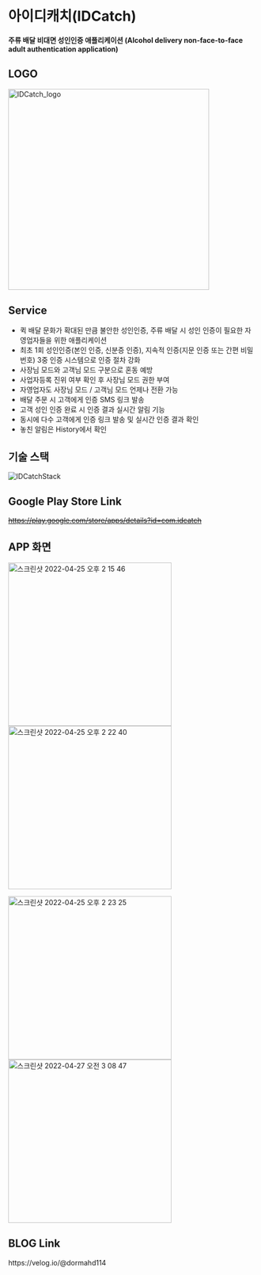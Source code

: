 # 아이디캐치(IDCatch)
<h4>주류 배달 비대면 성인인증 애플리케이션 (Alcohol delivery non-face-to-face adult authentication application)</h4>

<h2>LOGO</h2>
<img width="406" alt="IDCatch_logo" src="https://user-images.githubusercontent.com/85854164/165124375-7e1af748-97d2-47de-ac94-e973804789a2.png">

<h2>Service</h2>
 
* 퀵 배달 문화가 확대된 만큼 불안한 성인인증, 주류 배달 시 성인 인증이 필요한 자영업자들을 위한 애플리케이션
* 최초 1회 성인인증(본인 인증, 신분증 인증), 지속적 인증(지문 인증 또는 간편 비밀번호) 3중 인증 시스템으로 인증 절차 강화
* 사장님 모드와 고객님 모드 구분으로 혼동 예방
* 사업자등록 진위 여부 확인 후 사장님 모드 권한 부여
* 자영업자도 사장님 모드 / 고객님 모드 언제나 전환 가능
* 배달 주문 시 고객에게 인증 SMS 링크 발송
* 고객 성인 인증 완료 시 인증 결과 실시간 알림 기능
* 동시에 다수 고객에게 인증 링크 발송 및 실시간 인증 결과 확인
* 놓친 알림은 History에서 확인 

<h2>기술 스택</h2>
<img width=""406 alt="IDCatchStack" src="https://user-images.githubusercontent.com/85854164/165278410-334f88ae-9734-4f41-a733-ed0eec21ef66.png">

<h2>Google Play Store Link</h2>

~~https://play.google.com/store/apps/details?id=com.idcatch~~

<h2>APP 화면</h2>

<img width="330" alt="스크린샷 2022-04-25 오후 2 15 46" src="https://user-images.githubusercontent.com/85854164/165124758-0a935387-23c7-40bd-8a38-d5ed70f2b625.png"><img width="330" alt="스크린샷 2022-04-25 오후 2 22 40" src="https://user-images.githubusercontent.com/85854164/165124831-73270503-6c29-4abb-827b-430d40a8e88f.png">

<img width="330" alt="스크린샷 2022-04-25 오후 2 23 25" src="https://user-images.githubusercontent.com/85854164/165124869-104fbc8e-d105-4722-bc9d-492c5fb2a9a2.png"><img width="330" alt="스크린샷 2022-04-27 오전 3 08 47" src="https://user-images.githubusercontent.com/85854164/165364528-34936c10-21d0-4968-9b75-8ef35fad886d.png">


<h2>BLOG Link</h2>
https://velog.io/@dormahd114
